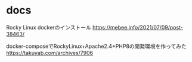 # docs

Rocky Linux dockerのインストール
https://mebee.info/2021/07/09/post-38463/

docker-composeでRockyLinux+Apache2.4+PHP8の開発環境を作ってみた
https://takuyab.com/archives/7906
